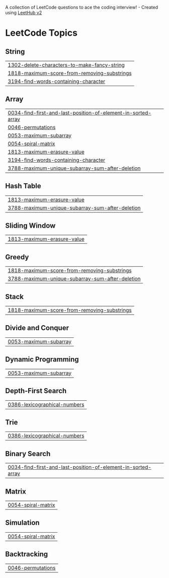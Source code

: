 A collection of LeetCode questions to ace the coding interview! - Created using [LeetHub v2](https://github.com/arunbhardwaj/LeetHub-2.0)
<!---LeetCode Topics Start-->
# LeetCode Topics
## String
|  |
| ------- |
| [1302-delete-characters-to-make-fancy-string](https://github.com/HariHaran212/Leetcode_Solutions/tree/master/1302-delete-characters-to-make-fancy-string) |
| [1818-maximum-score-from-removing-substrings](https://github.com/HariHaran212/Leetcode_Solutions/tree/master/1818-maximum-score-from-removing-substrings) |
| [3194-find-words-containing-character](https://github.com/HariHaran212/Leetcode_Solutions/tree/master/3194-find-words-containing-character) |
## Array
|  |
| ------- |
| [0034-find-first-and-last-position-of-element-in-sorted-array](https://github.com/HariHaran212/Leetcode_Solutions/tree/master/0034-find-first-and-last-position-of-element-in-sorted-array) |
| [0046-permutations](https://github.com/HariHaran212/Leetcode_Solutions/tree/master/0046-permutations) |
| [0053-maximum-subarray](https://github.com/HariHaran212/Leetcode_Solutions/tree/master/0053-maximum-subarray) |
| [0054-spiral-matrix](https://github.com/HariHaran212/Leetcode_Solutions/tree/master/0054-spiral-matrix) |
| [1813-maximum-erasure-value](https://github.com/HariHaran212/Leetcode_Solutions/tree/master/1813-maximum-erasure-value) |
| [3194-find-words-containing-character](https://github.com/HariHaran212/Leetcode_Solutions/tree/master/3194-find-words-containing-character) |
| [3788-maximum-unique-subarray-sum-after-deletion](https://github.com/HariHaran212/Leetcode_Solutions/tree/master/3788-maximum-unique-subarray-sum-after-deletion) |
## Hash Table
|  |
| ------- |
| [1813-maximum-erasure-value](https://github.com/HariHaran212/Leetcode_Solutions/tree/master/1813-maximum-erasure-value) |
| [3788-maximum-unique-subarray-sum-after-deletion](https://github.com/HariHaran212/Leetcode_Solutions/tree/master/3788-maximum-unique-subarray-sum-after-deletion) |
## Sliding Window
|  |
| ------- |
| [1813-maximum-erasure-value](https://github.com/HariHaran212/Leetcode_Solutions/tree/master/1813-maximum-erasure-value) |
## Greedy
|  |
| ------- |
| [1818-maximum-score-from-removing-substrings](https://github.com/HariHaran212/Leetcode_Solutions/tree/master/1818-maximum-score-from-removing-substrings) |
| [3788-maximum-unique-subarray-sum-after-deletion](https://github.com/HariHaran212/Leetcode_Solutions/tree/master/3788-maximum-unique-subarray-sum-after-deletion) |
## Stack
|  |
| ------- |
| [1818-maximum-score-from-removing-substrings](https://github.com/HariHaran212/Leetcode_Solutions/tree/master/1818-maximum-score-from-removing-substrings) |
## Divide and Conquer
|  |
| ------- |
| [0053-maximum-subarray](https://github.com/HariHaran212/Leetcode_Solutions/tree/master/0053-maximum-subarray) |
## Dynamic Programming
|  |
| ------- |
| [0053-maximum-subarray](https://github.com/HariHaran212/Leetcode_Solutions/tree/master/0053-maximum-subarray) |
## Depth-First Search
|  |
| ------- |
| [0386-lexicographical-numbers](https://github.com/HariHaran212/Leetcode_Solutions/tree/master/0386-lexicographical-numbers) |
## Trie
|  |
| ------- |
| [0386-lexicographical-numbers](https://github.com/HariHaran212/Leetcode_Solutions/tree/master/0386-lexicographical-numbers) |
## Binary Search
|  |
| ------- |
| [0034-find-first-and-last-position-of-element-in-sorted-array](https://github.com/HariHaran212/Leetcode_Solutions/tree/master/0034-find-first-and-last-position-of-element-in-sorted-array) |
## Matrix
|  |
| ------- |
| [0054-spiral-matrix](https://github.com/HariHaran212/Leetcode_Solutions/tree/master/0054-spiral-matrix) |
## Simulation
|  |
| ------- |
| [0054-spiral-matrix](https://github.com/HariHaran212/Leetcode_Solutions/tree/master/0054-spiral-matrix) |
## Backtracking
|  |
| ------- |
| [0046-permutations](https://github.com/HariHaran212/Leetcode_Solutions/tree/master/0046-permutations) |
<!---LeetCode Topics End-->